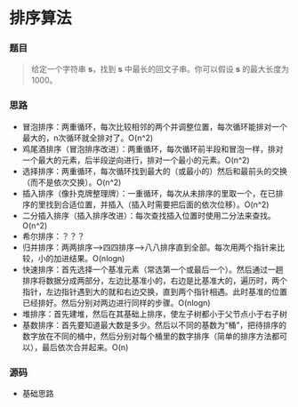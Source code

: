 # 排序算法

### 题目

> 给定一个字符串 **s**，找到 **s** 中最长的回文子串。你可以假设 **s** 的最大长度为1000。

### 思路

* 冒泡排序：两重循环，每次比较相邻的两个并调整位置，每次循环能排对一个最大的，n次循环就全排对了。O(n^2)
* 鸡尾酒排序（冒泡排序改进）：两重循环，每次循环前半段和冒泡一样，排对一个最大的元素，后半段逆向进行，排对一个最小的元素。O(n^2)
* 选择排序：两重循环，每次循环找到最大的（或最小的）然后和最前头的交换（而不是依次交换）。O(n^2)
* 插入排序（像扑克牌整理牌）：一重循环，每次从未排序的里取一个，在已排序的里找到合适位置，并插入（插入时需要把后面的依次位移）。O(n^2)
* 二分插入排序（插入排序改进）：每次查找插入位置时使用二分法来查找。O(n^2)
* 希尔排序：？？？
* 归并排序：两两排序—>四四排序—>八八排序直到全部。每次用两个指针来比较，小的加进结果。O(nlogn)
* 快速排序：首先选择一个基准元素（常选第一个或最后一个）。然后通过一趟排序将数据分成两部分，左边比基准小的，右边是比基准大的，遍历时，两个指针，左边指针遇到大的就和右边交换，直到两个指针相遇。此时基准的位置已经排好。然后分别对两边进行同样的步骤。O(nlogn)
* 堆排序：首先建堆，然后在其基础上排序，使左子树都小于父节点小于右子树
* 基数排序：首先要知道最大数是多少。然后以不同的基数为“桶”，把待排序的数字放在不同的桶中，然后分别对每个桶里的数字排序（简单的排序方法都可以），最后依次合并起来。O(n)

### 源码

* 基础思路

  ```c++
  
  ```


